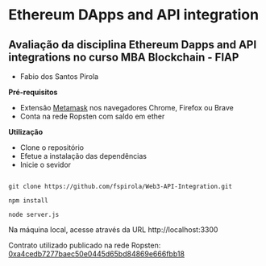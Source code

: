 # Ethereum DApps and API integration

## Avaliação da disciplina Ethereum Dapps and API integrations no curso MBA Blockchain - FIAP

- Fabio dos Santos Pirola

**Pré-requisitos**

- Extensão [Metamask](https://metamask.io/) nos navegadores Chrome, Firefox ou Brave
- Conta na rede Ropsten com saldo em ether

**Utilização**

- Clone o repositório
- Efetue a instalação das dependências
- Inicie o sevidor

```shell

git clone https://github.com/fspirola/Web3-API-Integration.git

npm install

node server.js

```

Na máquina local, acesse através da URL http://localhost:3300

Contrato utilizado publicado na rede Ropsten: [0xa4cedb7277baec50e0445d65bd84869e666fbb18](https://ropsten.etherscan.io/address/0xa4cedb7277baec50e0445d65bd84869e666fbb18)
